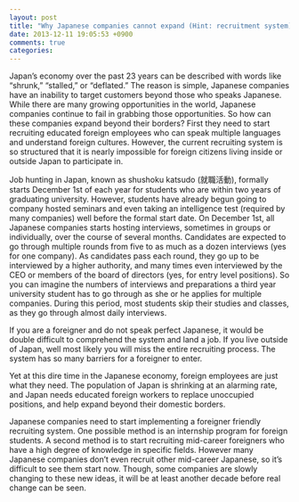 ```yaml
---
layout: post
title: "Why Japanese companies cannot expand (Hint: recruitment system)"
date: 2013-12-11 19:05:53 +0900
comments: true
categories: 
---
```


Japan’s economy over the past 23 years can be described with words like “shrunk,” “stalled,” or “deflated.” The reason is simple, Japanese companies have an inability to target customers beyond those who speaks Japanese. While there are many growing opportunities in the world, Japanese companies continue to fail in grabbing those opportunities. So how can these companies expand beyond their borders? First they need to start recruiting educated foreign employees who can speak multiple languages and understand foreign cultures. However, the current recruiting system is so structured that it is nearly impossible for foreign citizens living inside or outside Japan to participate in.

<!--more--> 

Job hunting in Japan, known as shushoku katsudo (就職活動), formally starts December 1st of each year for students who are within two years of graduating university. However, students have already begun going to company hosted seminars and even taking an intelligence test (required by many companies) well before the formal start date. On December 1st, all Japanese companies starts hosting interviews, sometimes in groups or individually, over the course of several months. Candidates are expected to go through multiple rounds from five to as much as a dozen interviews (yes for one company). As candidates pass each round, they go up to be interviewed by a higher authority, and many times even interviewed by the CEO or members of the board of directors (yes, for entry level positions). So you can imagine the numbers of interviews and preparations a third year university student has to go through as she or he applies for multiple companies. During this period, most students skip their studies and classes, as they go through almost daily interviews.

If you are a foreigner and do not speak perfect Japanese, it would be double difficult to comprehend the system and land a job. If you live outside of Japan, well most likely you will miss the entire recruiting process. The system has so many barriers for a foreigner to enter.

Yet at this dire time in the Japanese economy, foreign employees are just what they need. The population of Japan is shrinking at an alarming rate, and Japan needs educated foreign workers to replace unoccupied positions, and help expand beyond their domestic borders.

Japanese companies need to start implementing a foreigner friendly recruiting system. One possible method is an internship program for foreign students. A second method is to start recruiting mid-career foreigners who have a high degree of knowledge in specific fields. However many Japanese companies don’t even recruit other mid-career Japanese, so it’s difficult to see them start now. Though, some companies are slowly changing to these new ideas, it will be at least another decade before real change can be seen.